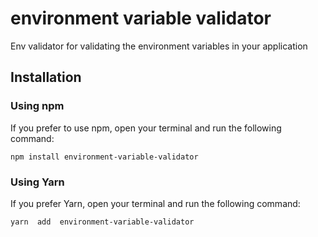 # environment variable validator 

  

Env validator for validating the environment variables in your application

  

## Installation

  

### Using npm

  

If you prefer to use npm, open your terminal and run the following command:

    npm install environment-variable-validator


### Using Yarn

  

If you prefer Yarn, open your terminal and run the following command:

    yarn  add  environment-variable-validator
